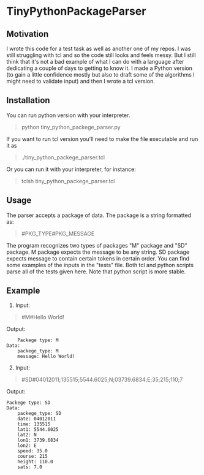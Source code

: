 
# TinyPythonPackageParser
## Motivation
I wrote this code for a test task as well as another one of my repos. I was still struggling with tcl and so the code still looks and feels messy. But I still think that it's not a bad example of what I can do with a language after dedicating a couple of days to getting to know it. I made a Python version (to gain a little confidence mostly but also to draft some of the algorithms I might need to validate input) and then I wrote a tcl version.

## Installation
You can run python version with your interpreter.
>python tiny_python_packege_parser.py

If you want to run tcl version you'll need to make the file executable and run it as
> ./tiny_python_packege_parser.tcl

Or you can run it with your interpreter, for instance:
> tclsh tiny_python_packege_parser.tcl
## Usage
The parser accepts a package of data. The package is a string formatted as:
> #PKG_TYPE#PKG_MESSAGE 

The program recognizes two types of packages "M" package and "SD" package. M package expects the message to be any string. SD package expects message to contain certain tokens in certain order. You can find some examples of the inputs in the "tests" file. Both tcl and python scripts parse all of the tests given here. Note that python script is more stable.

## Example
1) Input: 
> #M#Hello World!

Output:
```
	Packege type: M
Data:
	packege_type: M
	message: Hello World!
```
2) Input:
> #SD#04012011;135515;5544.6025;N;03739.6834;E;35;215;110;7

Output:
```
Packege type: SD
Data:
	packege_type: SD
	date: 04012011
	time: 135515
	lat1: 5544.6025
	lat2: N
	lon1: 3739.6834
	lon2: E
	speed: 35.0
	course: 215
	height: 110.0
	sats: 7.0
```
